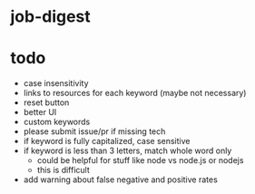 # job-digest

# todo
- case insensitivity
- links to resources for each keyword (maybe not necessary)
- reset button
- better UI
- custom keywords
- please submit issue/pr if missing tech
- if keyword is fully capitalized, case sensitive
- if keyword is less than 3 letters, match whole word only
    - could be helpful for stuff like node vs node.js or nodejs
    - this is difficult
- add warning about false negative and positive rates

